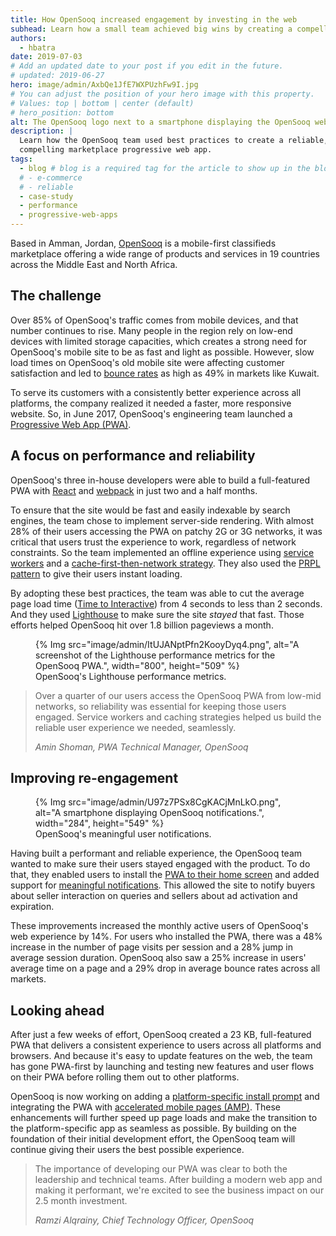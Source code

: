 ```yaml
---
title: How OpenSooq increased engagement by investing in the web
subhead: Learn how a small team achieved big wins by creating a compelling marketplace PWA.
authors:
  - hbatra
date: 2019-07-03
# Add an updated date to your post if you edit in the future.
# updated: 2019-06-27
hero: image/admin/AxbQe1JfE7WXPUzhFw9I.jpg
# You can adjust the position of your hero image with this property.
# Values: top | bottom | center (default)
# hero_position: bottom
alt: The OpenSooq logo next to a smartphone displaying the OpenSooq website.
description: |
  Learn how the OpenSooq team used best practices to create a reliable,
  compelling marketplace progressive web app.
tags:
  - blog # blog is a required tag for the article to show up in the blog.
  # - e-commerce
  # - reliable
  - case-study
  - performance
  - progressive-web-apps
---
```


Based in Amman, Jordan, [OpenSooq](http://jo.opensooq.com/en) is a mobile-first classifieds marketplace offering a wide range of products and services in 19 countries across the Middle East and North Africa.

## The challenge

Over 85% of OpenSooq's traffic comes from mobile devices, and that number continues to rise. Many people in the region rely on low-end devices with limited storage capacities, which creates a strong need for OpenSooq's mobile site to be as fast and light as possible. However, slow load times on OpenSooq's old mobile site were affecting customer satisfaction and led to [bounce rates](https://support.google.com/analytics/answer/1009409?hl=en--for) as high as 49% in markets like Kuwait.

To serve its customers with a consistently better experience across all platforms, the company realized it needed a faster, more responsive website. So, in June 2017, OpenSooq's engineering team launched a [Progressive Web App (PWA)](/discover-installable/).


## A focus on performance and reliability

OpenSooq's three in-house developers were able to build a full-featured PWA with [React](https://reactjs.org/) and [webpack](https://webpack.js.org/) in just two and a half months.

To ensure that the site would be fast and easily indexable by search engines, the team chose to implement server-side rendering. With almost 28% of their users accessing the PWA on patchy 2G or 3G networks, it was critical that users trust the experience to work, regardless of network constraints. So the team implemented an offline experience using [service workers](/service-workers-cache-storage) and a [cache-first-then-network strategy](https://developer.chrome.com/docs/workbox/modules/workbox-strategies/#cache-first-cache-falling-back-to-network). They also used the [PRPL pattern](/apply-instant-loading-with-prpl/?hl=en) to give their users instant loading.

By adopting these best practices, the team was able to cut the average page load time ([Time to Interactive](/tti/)) from 4 seconds to less than 2 seconds. And they used [Lighthouse](https://developer.chrome.com/docs/lighthouse/overview/) to make sure the site _stayed_ that fast. Those efforts helped OpenSooq hit over 1.8 billion pageviews a month.

<figure>
  {% Img src="image/admin/ItUJANptPfn2KooyDyq4.png", alt="A screenshot of the Lighthouse performance metrics for the OpenSooq PWA.", width="800", height="509" %}
  <figcaption>OpenSooq's Lighthouse performance metrics.</figcaption>
</figure>

<blockquote>
  <p>
    Over a quarter of our users access the OpenSooq PWA from low-mid networks, so reliability was essential for keeping those users engaged. Service workers and caching strategies helped us build the reliable user experience we needed, seamlessly.
  </p>
  <cite>
    Amin Shoman, PWA Technical Manager, OpenSooq
  </cite>
</blockquote>

## Improving re-engagement

<figure data-float="right">
  {% Img src="image/admin/U97z7PSx8CgKACjMnLkO.png", alt="A smartphone displaying OpenSooq notifications.", width="284", height="549" %}
  <figcaption>OpenSooq's meaningful user notifications.</figcaption>
</figure>

Having built a performant and reliable experience, the OpenSooq team wanted to make sure their users stayed engaged with the product. To do that, they enabled users to install the [PWA to their home screen](https://developers.google.com/web/fundamentals/app-install-banners/promoting-install-mobile) and added support for [meaningful notifications](https://developers.google.com/web/fundamentals/push-notifications/). This allowed the site to notify buyers about seller interaction on queries and sellers about ad activation and expiration.

These improvements increased the monthly active users of OpenSooq's web experience by 14%. For users who installed the PWA, there was a 48% increase in the number of page visits per session and a 28% jump in average session duration. OpenSooq also saw a 25% increase in users' average time on a page and a 29% drop in average bounce rates across all markets.

## Looking ahead

After just a few weeks of effort, OpenSooq created a 23 KB, full-featured PWA that delivers a consistent experience to users across all platforms and browsers. And because it's easy to update features on the web, the team has gone PWA-first by launching and testing new features and user flows on their PWA before rolling them out to other platforms.

OpenSooq is now working on adding a [platform-specific install prompt](https://developer.chrome.com/blog/app-install-banners-native/) and integrating the PWA with [accelerated mobile pages (AMP)](https://amp.dev/). These enhancements will further speed up page loads and make the transition to the platform-specific app as seamless as possible. By building on the foundation of their initial development effort, the OpenSooq team will continue giving their users the best possible experience.

<blockquote>
  <p>
    The importance of developing our PWA was clear to both the leadership and technical teams. After building a modern web app and making it performant, we're excited to see the business impact on our 2.5 month investment.
  </p>
  <cite>
    Ramzi Alqrainy, Chief Technology Officer, OpenSooq
  </cite>
</blockquote>
